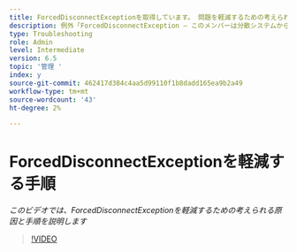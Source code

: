 ```yaml
---
title: ForcedDisconnectExceptionを取得しています。 問題を軽減するための考えられる原因と手順。
description: 例外「ForcedDisconnectException — このメンバーは分散システムから強制的に除外されました」を解決する手順です。
type: Troubleshooting
role: Admin
level: Intermediate
version: 6.5
topic: '管理 '
index: y
source-git-commit: 462417d384c4aa5d99110f1b8dadd165ea9b2a49
workflow-type: tm+mt
source-wordcount: '43'
ht-degree: 2%

---
```



# ForcedDisconnectExceptionを軽減する手順

*このビデオでは、ForcedDisconnectExceptionを軽減するための考えられる原因と手順を説明します*

>[!VIDEO](https://video.tv.adobe.com/v/335483?quality=9&learn=on)
